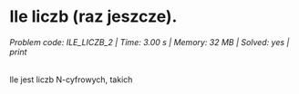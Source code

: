 # Ile liczb (raz jeszcze).
###### Problem code: ILE_LICZB_2 \| Time: 3.00 s \| Memory: 32 MB \| Solved: yes \| print

Ile jest liczb N-cyfrowych, takich 
